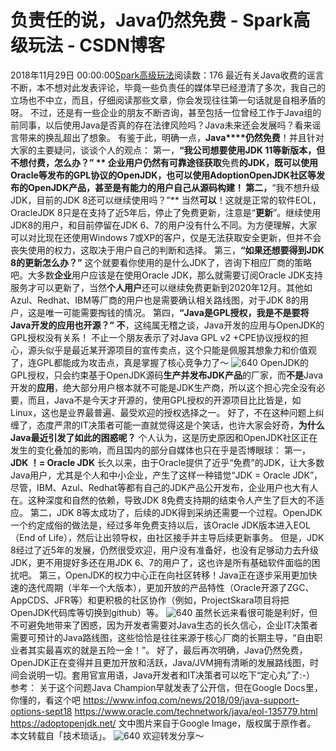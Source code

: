 # 负责任的说，Java仍然免费 - Spark高级玩法 - CSDN博客
2018年11月29日 00:00:00[Spark高级玩法](https://me.csdn.net/rlnLo2pNEfx9c)阅读数：176
最近有关Java收费的谣言不断，本不想对此发表评论，毕竟一些负责任的媒体早已经澄清了多次，我自己的立场也不中立，而且，仔细阅读那些文章，你会发现往往第一句话就是自相矛盾的呀。
不过，还是有一些企业的朋友不断咨询，甚至包括一位曾经工作于Java组的前同事，以后使用Java是否真的存在法律风险吗？Java未来还会发展吗？看来谣言带来的换乱超出了想象。
有鉴于此，明确一点，**Java****仍然免费**！并且针对大家的主要疑问，谈谈个人的观点：
第一，**“我公司想要使用JDK 11等新版本，但不想付费，怎么办？” **
企业用户仍然有可靠途径获取**免费**的JDK，既可以使用Oracle等发布的GPL协议的OpenJDK，也可以使用AdoptionOpenJDK社区等发布的OpenJDK产品，甚至是有能力的用户自己从源码构建！
第二，**“我不想升级JDK，目前的JDK 8还可以继续使用吗？”**
当然**可以**！这就是正常的软件EOL，OracleJDK 8只是在支持了近5年后，停止了免费更新，注意是“**更新**”。继续使用JDK8的用户，和目前停留在JDK 6、7的用户没有什么不同。为方便理解，大家可以对比现在还使用Windows 7或XP的客户，仅是无法获取安全更新，但并不会丧失使用的权力，这取决于用户自己的判断和选择。
第三，**“如果还想要得到JDK 8的更新怎么办？”**
这个就要看你使用的是什么JDK了，咨询下相应厂商的策略吧。大多数**企业**用户应该是在使用Oracle JDK，那么就需要订阅Oracle JDK支持服务才可以更新了，当然**个人用户**还可以继续免费更新到2020年12月。其他如Azul、Redhat、IBM等厂商的用户也是需要确认相关路线图，对于JDK 8的用户，这是唯一可能需要掏钱的情况。
第四，**“Java是GPL授权，我是不是要将Java开发的应用也开源？”**
**不**，这纯属无稽之谈，Java开发的应用与OpenJDK的GPL授权没有关系！
不止一个朋友表示了对Java GPL v2 +CPE协议授权的担心，源头似乎是最近某开源项目的宣传卖点，这个只能是佩服其想象力和价值观了，连GPL都能成为攻击点，真是掌握了核心竞争力了～
![640](https://ss.csdn.net/p?https://mmbiz.qpic.cn/mmbiz_jpg/CT1oRwOQ009fdCIXosI8O7aGN61Wqianh1DXgjtdegpwYPGI1mFc2EeQzJIcicRBqI1ucxe23rpuLVLiaZv6sBG6g/640)
OpenJDK的GPL授权，只会约束基于OpenJDK源码**生产并发布****JDK****产品**的厂家，而**不是**Java开发的**应用**，绝大部分用户根本就不可能是JDK生产商，所以这个担心完全没有必要，而且，Java不是今天才开源的，使用GPL授权的开源项目比比皆是，如Linux，这也是业界最普遍、最受欢迎的授权选择之一。
好了，不在这种问题上纠缠了，态度严肃的IT决策者可能一直就觉得这是个笑话，也许大家会好奇，**为什么Java最近引发了如此的困惑呢？**
个人认为，这是历史原因和OpenJDK社区正在发生的变化叠加的影响，而且国内的部分自媒体也只在乎是否博眼球：
第一，**JDK ****！****= Oracle JDK**
长久以来，由于Oracle提供了近乎“免费”的JDK，让大多数Java用户，尤其是个人和中小企业，产生了这样一种错觉“JDK = Oracle JDK”，尽管，IBM、Azul、Redhat等都有自己的JDK产品公开发布，企业用户也大有人在。这种深度和自然的依赖，导致JDK 8免费支持期的结束令人产生了巨大的不适应。
第二，JDK 8等太成功了，后续的JDK得到采纳还需要一个过程。OpenJDK一个约定成俗的做法是，经过多年免费支持以后，该Oracle JDK版本进入EOL（End of Life），然后让出领导权，由社区接手并主导后续更新事务。
但是，JDK 8经过了近5年的发展，仍然很受欢迎，用户没有准备好，也没有足够动力去升级JDK，更不用提好多还在用JDK 6、7的用户了，这也许是所有基础软件面临的困扰吧。
第三，OpenJDK的权力中心正在向社区转移！Java正在逐步采用更加快速的迭代周期（半年一个大版本），更加开放的产品特性（Oracle开源了ZGC、AppCDS、JFR等）和更积极的社区协作（例如，ProjectSkara项目将把OpenJDK代码库等切换到github）等。
![640](https://ss.csdn.net/p?https://mmbiz.qpic.cn/mmbiz_jpg/CT1oRwOQ009fdCIXosI8O7aGN61Wqianh5ELSf3E7rzDMHWyBhicS1lRAbnSzJoJRgfXkEuoFIiaw1xJcrXB2ECGg/640)
虽然长远来看很可能是利好，但不可避免地带来了困惑，因为开发者需要对Java生态的长久信心，企业IT决策者需要可预计的Java路线图，这些恰恰是往往来源于核心厂商的长期主导，“自由职业者其实最喜欢的就是五险一金！”。
好了，最后再次明确，Java仍然免费，OpenJDK正在变得并且更加开放和活跃，Java/JVM拥有清晰的发展路线图，时间会说明一切。套用官宣用语，Java开发者和IT决策者可以吃下“定心丸”了:-）
参考：
关于这个问题Java Champion早就发表了公开信，但在Google Docs里，你懂的，看这个吧
https://www.infoq.com/news/2018/09/java-support-options-sept18
https://www.oracle.com/technetwork/java/eol-135779.html
https://adoptopenjdk.net/
文中图片来自于Google Image，版权属于原作者。
本文转载自「技术琐话」。
![640](https://ss.csdn.net/p?https://mmbiz.qpic.cn/mmbiz_png/adI0ApTVBFWF1rkKibTzeA8PicbicYXBsH26a9PXg2HNnlEt1thHBFxUtEjicACeaSlRWictpPziaMdibXmYq34dWfQ9w/640)
欢迎转发分享～
